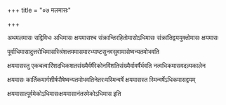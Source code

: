 +++
title = "०७ मलमासः"

+++

अथमलमासः सद्विविधः अधिमासः क्षयमासश्च संक्रान्तिरहितोमासोऽधिमासः संक्रांतिद्वययुक्तोमासः क्षयमासः  

पूर्वाधिमासादुत्तरोधिमासस्त्रिंशत्तममासमारभ्याष्टसुनवसुवामासेष्वन्यतमोभवति  

क्षयमासस्तु एकचत्वारिंशदधिकशतसंख्यैर्वर्षैरेकोनविंशतिसंख्यैर्वावर्षैर्भवति नत्वधिकमासवदल्पकालेन

क्षयमासः कार्तिकमार्गशीर्षपौषेष्वन्यतमोभवतिनेतरःयस्मिन्वर्षे क्षयमासस्त स्मिन्वर्षेऽधिकमासद्वयम्

क्षयमासात्पूर्वमेकोऽधिमासःक्षयमासानंतरमेकोऽधिमास इति  

